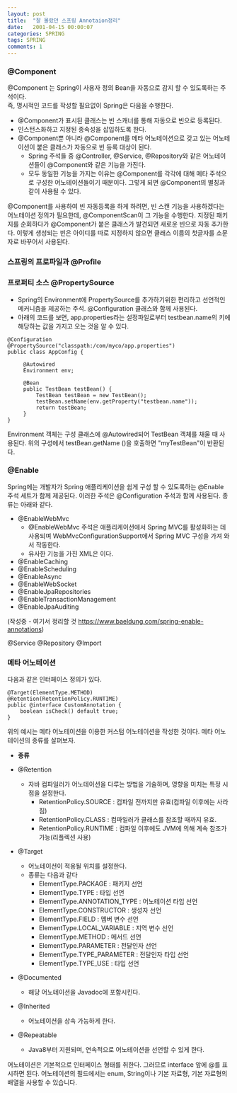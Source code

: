 ```yaml
---
layout: post
title:  "잘 몰랐던 스프링 Annotaion정리"
date:   2001-04-15 00:00:07
categories: SPRING
tags: SPRING
comments: 1
---
```

### @Component   
@Component 는 Spring이 사용자 정의 Bean을 자동으로 감지 할 수 있도록하는 주석이다.   
즉, 명시적인 코드를 작성할 필요없이 Spring은 다음을 수행한다.    
- @Component가 표시된 클래스는 빈 스캐너를 통해 자동으로 빈으로 등록된다. 
- 인스턴스화하고 지정된 종속성을 삽입하도록 한다. 
- @Component뿐 아니라 @Component를 메타 어노테이션으로 갖고 있는 어노테이션이 붙은 클래스가 자동으로 빈 등록 대상이 된다. 
  - Spring 주석들 중 @Controller, @Service, @Repository와 같은 어노테이션들이  @Component와 같은 기능을 가진다. 
  - 모두 동일한 기능을 가지는 이유는 @Component를 각각에 대해 메타 주석으로 구성한 어노테이션들이기 때문이다. 그렇게 되면 @Component의 별칭과 같이 사용될 수 있다.   

@Component를 사용하여 빈 자동등록을 하게 하려면, 빈 스캔 기능을 사용하겠다는 어노테이션 정의가 필요한데, @ComponentScan이 그 기능을 수행한다. 
지정된 패키지를 순회하다가 @Component가 붙은 클래스가 발견되면 새로운 빈으로 자동 추가한다. 이렇게 생성되는 빈은 아이디를 따로 지정하지 않으면 클래스 이름의 첫글자를 소문자로 바꾸어서 사용된다. 


### 스프링의 프로파일과 @Profile

### 프로퍼티 소스 @PropertySource
- Spring의 Environment에 PropertySource를 추가하기위한 편리하고 선언적인 메커니즘을 제공하는 주석. @Configuration 클래스와 함께 사용된다.
- 아래의 코드를 보면, app.properties라는 설정파일로부터 testbean.name의 키에 해당하는 값을 가지고 오는 것을 알 수 있다. 
```
@Configuration
@PropertySource("classpath:/com/myco/app.properties")
public class AppConfig {

     @Autowired
     Environment env;

     @Bean
     public TestBean testBean() {
         TestBean testBean = new TestBean();
         testBean.setName(env.getProperty("testbean.name"));
         return testBean;
     }
}
```
Environment 객체는 구성 클래스에 @Autowired되어 TestBean 객체를 채울 때 사용된다. 위의 구성에서 testBean.getName ()을 호출하면 "myTestBean"이 반환된다.   


### @Enable	
Spring에는 개발자가 Spring 애플리케이션을 쉽게 구성 할 수 있도록하는 @Enable 주석 세트가 함께 제공된다. 이러한 주석은 @Configuration 주석과 함께 사용된다.
종류는 아래와 같다.    

- @EnableWebMvc
	- @EnableWebMvc 주석은 애플리케이션에서 Spring MVC를 활성화하는 데 사용되며 WebMvcConfigurationSupport에서 Spring MVC 구성을 가져 와서 작동한다. 
	- 유사한 기능을 가진 XML은 <mvc : annotation-driven />이다.
- @EnableCaching
- @EnableScheduling
- @EnableAsync
- @EnableWebSocket
- @EnableJpaRepositories
- @EnableTransactionManagement
- @EnableJpaAuditing

(작성중 - 여기서 정리할 것 https://www.baeldung.com/spring-enable-annotations)

@Service
@Repository
@Import

### 메타 어노테이션
다음과 같은 인터페이스 정의가 있다.
```
@Target(ElementType.METHOD)
@Retention(RetentionPolicy.RUNTIME)
public @interface CustomAnnotation {
	boolean isCheck() default true;
}
```
위의 예시는 메타 어노테이션을 이용한 커스텀 어노테이션을 작성한 것이다. 
메타 어노테이션의 종류를 살펴보자.
* <strong>종류</strong>
- @Retention 
  - 자바 컴파일러가 어노테이션을 다루는 방법을 기술하며, 영향을 미치는 특정 시점을 설정한다. 
    - RetentionPolicy.SOURCE : 컴파일 전까지만 유효(컴파일 이후에는 사라짐)
    - RetentionPolicy.CLASS : 컴파일러가 클래스를 참조할 때까지 유효.
    - RetentionPolicy.RUNTIME : 컴파일 이후에도 JVM에 의해 계속 참조가 가능(리플렉션 사용)
- @Target
	- 어노테이션이 적용될 위치를 설정한다.
	- 종류는 다음과 같다
	 	- ElementType.PACKAGE : 패키지 선언
		- ElementType.TYPE : 타입 선언
		- ElementType.ANNOTATION_TYPE : 어노테이션 타입 선언
		- ElementType.CONSTRUCTOR : 생성자 선언
		- ElementType.FIELD : 멤버 변수 선언
		- ElementType.LOCAL_VARIABLE : 지역 변수 선언
		- ElementType.METHOD : 메서드 선언
		- ElementType.PARAMETER : 전달인자 선언
		- ElementType.TYPE_PARAMETER : 전달인자 타입 선언
		- ElementType.TYPE_USE : 타입 선언

- @Documented
	- 해당 어노테이션을 Javadoc에 포함시킨다.
- @Inherited
	- 어노테이션을 상속 가능하게 한다.
- @Repeatable
	- Java8부터 지원되며, 연속적으로 어노테이션을 선언할 수 있게 한다. 

어노테이션은 기본적으로 인터페이스 형태를 취한다.  그러므로  interface 앞에 @를 표시하면 된다. 
어노테이션의 필드에서는 enum, String이나 기본 자료형, 기본 자료형의 배열을 사용할 수 있습니다.

